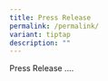 ```yaml
---
title: Press Release
permalink: /permalink/
variant: tiptap
description: ""
---
```

<p>Press Release ....</p>